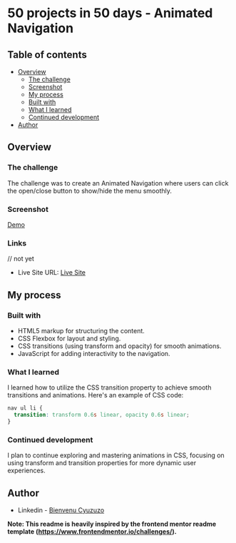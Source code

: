 # 50 projects in 50 days - Animated Navigation

## Table of contents

- [Overview](#overview)
  - [The challenge](#the-challenge)
  - [Screenshot](#screenshot)
  - [My process](#my-process)
  - [Built with](#built-with)
  - [What I learned](#what-i-learned)
  - [Continued development](#continued-development)
- [Author](#author)

## Overview

### The challenge

The challenge was to create an Animated Navigation where users can click the open/close button to show/hide the menu smoothly.

### Screenshot
[Demo](https://github.com/jwben1/50projectsin50days/assets/132217074/aae33365-6df9-48ba-9856-9041b5545110)

### Links

// not yet

- Live Site URL: [Live Site](https://your-live-site-url.com)

## My process

### Built with

- HTML5 markup for structuring the content.
- CSS Flexbox for layout and styling.
- CSS transitions (using transform and opacity) for smooth animations.
- JavaScript for adding interactivity to the navigation.

### What I learned

I learned how to utilize the CSS transition property to achieve smooth transitions and animations. Here's an example of CSS code:

```css
nav ul li {
  transition: transform 0.6s linear, opacity 0.6s linear;
}
```

### Continued development

I plan to continue exploring and mastering animations in CSS, focusing on using transform and transition properties for more dynamic user experiences.

## Author

- Linkedin - [Bienvenu Cyuzuzo](https://www.linkedin.com/in/bienvenu-cyuzuzo/)

**Note: This readme is heavily inspired by the frontend mentor readme template (https://www.frontendmentor.io/challenges/).**
